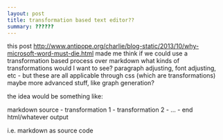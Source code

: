 ```yaml
---
layout: post
title: transformation based text editor??
summary: ??????
---
```


this post http://www.antipope.org/charlie/blog-static/2013/10/why-microsoft-word-must-die.html made me think if we could use a transformation based process over markdown
what kinds of transformations would I want to see? paragraph adjusting, font adjusting, etc - but these are all applicable through css (which are transformations)
maybe more advanced stuff, like graph generation?

the idea would be something like:

markdown source - transformation 1 - transformation 2 - ... - end html/whatever output

i.e. markdown as source code









